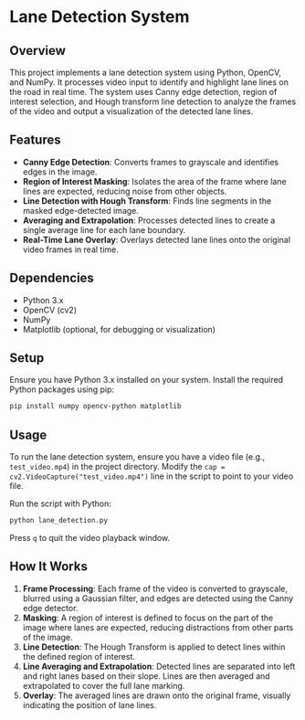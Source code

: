 # Lane Detection System

## Overview
This project implements a lane detection system using Python, OpenCV, and NumPy. It processes video input to identify and highlight lane lines on the road in real time. The system uses Canny edge detection, region of interest selection, and Hough transform line detection to analyze the frames of the video and output a visualization of the detected lane lines.

## Features
- **Canny Edge Detection**: Converts frames to grayscale and identifies edges in the image.
- **Region of Interest Masking**: Isolates the area of the frame where lane lines are expected, reducing noise from other objects.
- **Line Detection with Hough Transform**: Finds line segments in the masked edge-detected image.
- **Averaging and Extrapolation**: Processes detected lines to create a single average line for each lane boundary.
- **Real-Time Lane Overlay**: Overlays detected lane lines onto the original video frames in real time.

## Dependencies
- Python 3.x
- OpenCV (cv2)
- NumPy
- Matplotlib (optional, for debugging or visualization)

## Setup
Ensure you have Python 3.x installed on your system. Install the required Python packages using pip:

```sh
pip install numpy opencv-python matplotlib
```

## Usage
To run the lane detection system, ensure you have a video file (e.g., `test_video.mp4`) in the project directory. Modify the `cap = cv2.VideoCapture("test_video.mp4")` line in the script to point to your video file.

Run the script with Python:

```sh
python lane_detection.py
```

Press `q` to quit the video playback window.

## How It Works
1. **Frame Processing**: Each frame of the video is converted to grayscale, blurred using a Gaussian filter, and edges are detected using the Canny edge detector.
2. **Masking**: A region of interest is defined to focus on the part of the image where lanes are expected, reducing distractions from other parts of the image.
3. **Line Detection**: The Hough Transform is applied to detect lines within the defined region of interest.
4. **Line Averaging and Extrapolation**: Detected lines are separated into left and right lanes based on their slope. Lines are then averaged and extrapolated to cover the full lane marking.
5. **Overlay**: The averaged lines are drawn onto the original frame, visually indicating the position of lane lines.

